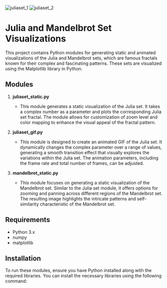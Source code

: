 
![juliaset_1](https://github.com/ramirazodi/fractal_animation/assets/106940649/0abfc611-c935-4e48-a41a-335ecdddbb95)
![juliaset_2](https://github.com/ramirazodi/fractal_animation/assets/106940649/9208fa1a-2a49-4bf3-b098-f7c1f2d8b174)

# Julia and Mandelbrot Set Visualizations

This project contains Python modules for generating static and animated visualizations of the Julia and Mandelbrot sets, which are famous fractals known for their complex and fascinating patterns. These sets are visualized using the Matplotlib library in Python.

## Modules

1. **juliaset_static.py**
   - This module generates a static visualization of the Julia set. It takes a complex number as a parameter and plots the corresponding Julia set fractal. The module allows for customization of zoom level and color mapping to enhance the visual appeal of the fractal pattern.

2. **juliaset_gif.py**
   - This module is designed to create an animated GIF of the Julia set. It dynamically changes the complex parameter over a range of values, generating a smooth transition effect that visually explores the variations within the Julia set. The animation parameters, including the frame rate and total number of frames, can be adjusted.

3. **mandelbrot_static.py**
   - This module focuses on generating a static visualization of the Mandelbrot set. Similar to the Julia set module, it offers options for zooming and panning across different regions of the Mandelbrot set. The resulting image highlights the intricate patterns and self-similarity characteristic of the Mandelbrot set.

## Requirements

- Python 3.x
- numpy
- matplotlib

## Installation

To run these modules, ensure you have Python installed along with the required libraries. You can install the necessary libraries using the following command:


